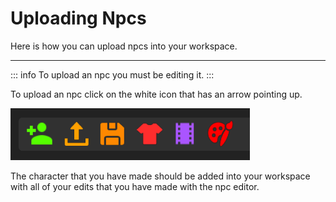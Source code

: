# Uploading Npcs
Here is how you can upload npcs into your workspace.
<hr>

::: info
To upload an npc you must be editing it.
:::

To upload an npc click on the white icon that has an arrow pointing up.

![image](/assets/tutorialAssets/TopBarImage.png)

The character that you have made should be added into your workspace with all of your edits that you have made with the npc editor.
